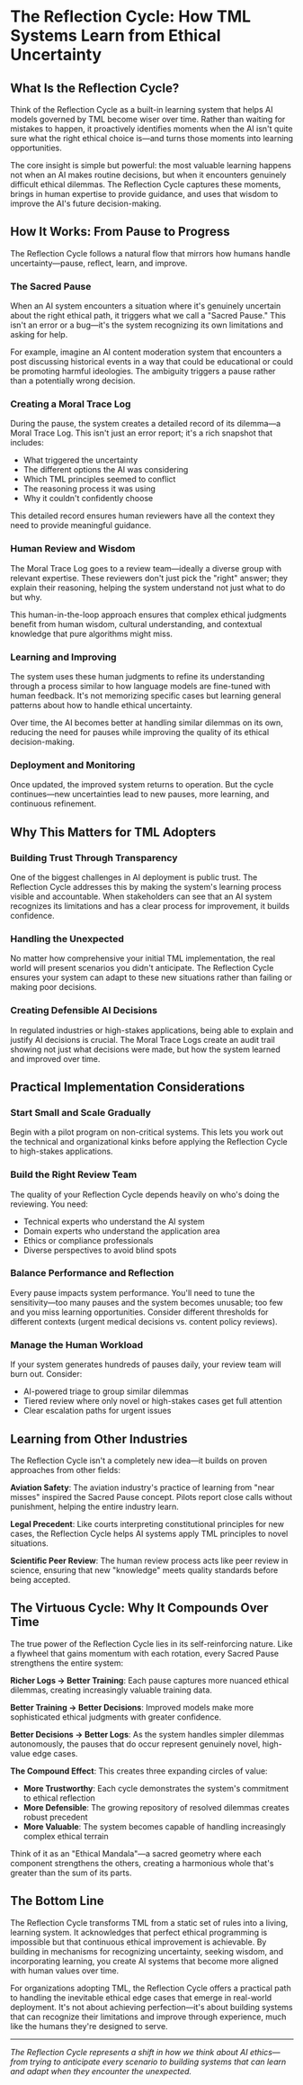 # The Reflection Cycle: How TML Systems Learn from Ethical Uncertainty

## What Is the Reflection Cycle?

Think of the Reflection Cycle as a built-in learning system that helps AI models governed by TML become wiser over time. Rather than waiting for mistakes to happen, it proactively identifies moments when the AI isn't quite sure what the right ethical choice is—and turns those moments into learning opportunities.

The core insight is simple but powerful: the most valuable learning happens not when an AI makes routine decisions, but when it encounters genuinely difficult ethical dilemmas. The Reflection Cycle captures these moments, brings in human expertise to provide guidance, and uses that wisdom to improve the AI's future decision-making.

## How It Works: From Pause to Progress

The Reflection Cycle follows a natural flow that mirrors how humans handle uncertainty—pause, reflect, learn, and improve.

### The Sacred Pause

When an AI system encounters a situation where it's genuinely uncertain about the right ethical path, it triggers what we call a "Sacred Pause." This isn't an error or a bug—it's the system recognizing its own limitations and asking for help.

For example, imagine an AI content moderation system that encounters a post discussing historical events in a way that could be educational or could be promoting harmful ideologies. The ambiguity triggers a pause rather than a potentially wrong decision.

### Creating a Moral Trace Log

During the pause, the system creates a detailed record of its dilemma—a Moral Trace Log. This isn't just an error report; it's a rich snapshot that includes:

- What triggered the uncertainty
- The different options the AI was considering
- Which TML principles seemed to conflict
- The reasoning process it was using
- Why it couldn't confidently choose

This detailed record ensures human reviewers have all the context they need to provide meaningful guidance.

### Human Review and Wisdom

The Moral Trace Log goes to a review team—ideally a diverse group with relevant expertise. These reviewers don't just pick the "right" answer; they explain their reasoning, helping the system understand not just what to do but why.

This human-in-the-loop approach ensures that complex ethical judgments benefit from human wisdom, cultural understanding, and contextual knowledge that pure algorithms might miss.

### Learning and Improving

The system uses these human judgments to refine its understanding through a process similar to how language models are fine-tuned with human feedback. It's not memorizing specific cases but learning general patterns about how to handle ethical uncertainty.

Over time, the AI becomes better at handling similar dilemmas on its own, reducing the need for pauses while improving the quality of its ethical decision-making.

### Deployment and Monitoring

Once updated, the improved system returns to operation. But the cycle continues—new uncertainties lead to new pauses, more learning, and continuous refinement.

## Why This Matters for TML Adopters

### Building Trust Through Transparency

One of the biggest challenges in AI deployment is public trust. The Reflection Cycle addresses this by making the system's learning process visible and accountable. When stakeholders can see that an AI system recognizes its limitations and has a clear process for improvement, it builds confidence.

### Handling the Unexpected

No matter how comprehensive your initial TML implementation, the real world will present scenarios you didn't anticipate. The Reflection Cycle ensures your system can adapt to these new situations rather than failing or making poor decisions.

### Creating Defensible AI Decisions

In regulated industries or high-stakes applications, being able to explain and justify AI decisions is crucial. The Moral Trace Logs create an audit trail showing not just what decisions were made, but how the system learned and improved over time.

## Practical Implementation Considerations

### Start Small and Scale Gradually

Begin with a pilot program on non-critical systems. This lets you work out the technical and organizational kinks before applying the Reflection Cycle to high-stakes applications.

### Build the Right Review Team

The quality of your Reflection Cycle depends heavily on who's doing the reviewing. You need:
- Technical experts who understand the AI system
- Domain experts who understand the application area
- Ethics or compliance professionals
- Diverse perspectives to avoid blind spots

### Balance Performance and Reflection

Every pause impacts system performance. You'll need to tune the sensitivity—too many pauses and the system becomes unusable; too few and you miss learning opportunities. Consider different thresholds for different contexts (urgent medical decisions vs. content policy reviews).

### Manage the Human Workload

If your system generates hundreds of pauses daily, your review team will burn out. Consider:
- AI-powered triage to group similar dilemmas
- Tiered review where only novel or high-stakes cases get full attention
- Clear escalation paths for urgent issues

## Learning from Other Industries

The Reflection Cycle isn't a completely new idea—it builds on proven approaches from other fields:

**Aviation Safety**: The aviation industry's practice of learning from "near misses" inspired the Sacred Pause concept. Pilots report close calls without punishment, helping the entire industry learn.

**Legal Precedent**: Like courts interpreting constitutional principles for new cases, the Reflection Cycle helps AI systems apply TML principles to novel situations.

**Scientific Peer Review**: The human review process acts like peer review in science, ensuring that new "knowledge" meets quality standards before being accepted.

## The Virtuous Cycle: Why It Compounds Over Time

The true power of the Reflection Cycle lies in its self-reinforcing nature. Like a flywheel that gains momentum with each rotation, every Sacred Pause strengthens the entire system:

**Richer Logs → Better Training**: Each pause captures more nuanced ethical dilemmas, creating increasingly valuable training data.

**Better Training → Better Decisions**: Improved models make more sophisticated ethical judgments with greater confidence.

**Better Decisions → Better Logs**: As the system handles simpler dilemmas autonomously, the pauses that do occur represent genuinely novel, high-value edge cases.

**The Compound Effect**: This creates three expanding circles of value:
- **More Trustworthy**: Each cycle demonstrates the system's commitment to ethical reflection
- **More Defensible**: The growing repository of resolved dilemmas creates robust precedent
- **More Valuable**: The system becomes capable of handling increasingly complex ethical terrain

Think of it as an "Ethical Mandala"—a sacred geometry where each component strengthens the others, creating a harmonious whole that's greater than the sum of its parts.

## The Bottom Line

The Reflection Cycle transforms TML from a static set of rules into a living, learning system. It acknowledges that perfect ethical programming is impossible but that continuous ethical improvement is achievable. By building in mechanisms for recognizing uncertainty, seeking wisdom, and incorporating learning, you create AI systems that become more aligned with human values over time.

For organizations adopting TML, the Reflection Cycle offers a practical path to handling the inevitable ethical edge cases that emerge in real-world deployment. It's not about achieving perfection—it's about building systems that can recognize their limitations and improve through experience, much like the humans they're designed to serve.

---

*The Reflection Cycle represents a shift in how we think about AI ethics—from trying to anticipate every scenario to building systems that can learn and adapt when they encounter the unexpected.*

